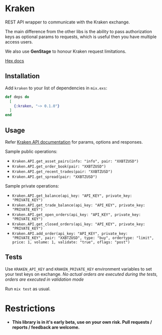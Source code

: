 # Kraken
REST API wrapper to communicate with the Kraken exchange.

The main difference from the other libs is the ability to pass authorization keys as optional params to requests,
which is useful then you have multiple access users. 

We also use **GenStage** to honour Kraken request limitations.

[Hex docs](https://hex.pm/kraken)

## Installation
Add `kraken` to your list of dependencies in `mix.exs`:

```elixir
def deps do
  [
    {:kraken, "~> 0.1.0"}
  ]
end
```

## Usage
Refer [Kraken API documentation](https://www.kraken.com/help/api) for params, options and responses.

Sample public operations:

* `Kraken.API.get_asset_pairs(info: "info", pair: "XXBTZUSD")`
* `Kraken.API.get_order_book(pair: "XXBTZUSD")`
* `Kraken.API.get_recent_trades(pair: "XXBTZUSD")`
* `Kraken.API.get_spread(pair: "XXBTZUSD")`

Sample private operations:

* `Kraken.API.get_balance(api_key: "API_KEY", private_key: "PRIVATE_KEY")`
* `Kraken.API.get_trade_balance(api_key: "API_KEY", private_key: "PRIVATE_KEY")`
* `Kraken.API.get_open_orders(api_key: "API_KEY", private_key: "PRIVATE_KEY")`
* `Kraken.API.get_closed_orders(api_key: "API_KEY", private_key: "PRIVATE_KEY")`
* `Kraken.API.add_order(api_key: "API_KEY", private_key: "PRIVATE_KEY", pair: "XXBTZUSD", type: "buy", ordertype: "limit", price: 1, volume: 1, validate: "true", oflags: "post")`


## Tests
Use `KRAKEN_API_KEY` and `KRAKEN_PRIVATE_KEY` environment variables to set your test keys on exchange.
*No actual orders are executed during the tests, orders are executed in validation mode*

Run `mix test` as usual.

# Restrictions
* __This library is in it's early beta, use on your own risk. Pull requests / reports / feedback are welcome.__

